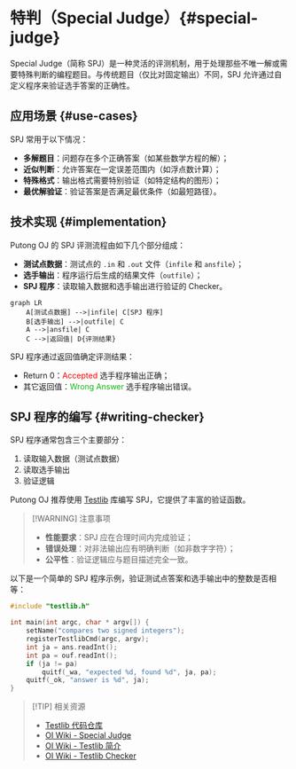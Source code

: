# 特判（Special Judge）{#special-judge}

Special Judge（简称 SPJ）是一种灵活的评测机制，用于处理那些不唯一解或需要特殊判断的编程题目。与传统题目（仅比对固定输出）不同，SPJ 允许通过自定义程序来验证选手答案的正确性。

## 应用场景 {#use-cases}

SPJ 常用于以下情况：

- **多解题目**：问题存在多个正确答案（如某些数学方程的解）；
- **近似判断**：允许答案在一定误差范围内（如浮点数计算）；
- **特殊格式**：输出格式需要特别验证（如特定结构的图形）；
- **最优解验证**：验证答案是否满足最优条件（如最短路径）。

## 技术实现 {#implementation}

Putong OJ 的 SPJ 评测流程由如下几个部分组成：

- **测试点数据**：测试点的 `.in` 和 `.out` 文件（`infile` 和 `ansfile`）；
- **选手输出**：程序运行后生成的结果文件（`outfile`）；
- **SPJ 程序**：读取输入数据和选手输出进行验证的 Checker。

```mermaid
graph LR
    A[测试点数据] -->|infile| C[SPJ 程序]
    B[选手输出] -->|outfile| C
    A -->|ansfile| C
    C -->|返回值| D{评测结果}
```

SPJ 程序通过返回值确定评测结果：

- Return 0：<span style="color: #ff0000">Accepted</span> 选手程序输出正确；
- 其它返回值：<span style="color: #11b811">Wrong Answer</span> 选手程序输出错误。

## SPJ 程序的编写 {#writing-checker}

SPJ 程序通常包含三个主要部分：

1. 读取输入数据（测试点数据）
2. 读取选手输出
3. 验证逻辑

Putong OJ 推荐使用 [Testlib](https://github.com/MikeMirzayanov/testlib) 库编写 SPJ，它提供了丰富的验证函数。

> [!WARNING] 注意事项 
> - **性能要求**：SPJ 应在合理时间内完成验证；
> - **错误处理**：对非法输出应有明确判断（如非数字字符）；
> - **公平性**：验证逻辑应与题目描述完全一致。

以下是一个简单的 SPJ 程序示例，验证测试点答案和选手输出中的整数是否相等：

```cpp
#include "testlib.h"

int main(int argc, char * argv[]) {
    setName("compares two signed integers");
    registerTestlibCmd(argc, argv);
    int ja = ans.readInt();
    int pa = ouf.readInt();
    if (ja != pa)
        quitf(_wa, "expected %d, found %d", ja, pa);
    quitf(_ok, "answer is %d", ja);
}
```

> [!TIP] 相关资源
> - [Testlib 代码仓库](https://github.com/MikeMirzayanov/testlib)
> - [OI Wiki - Special Judge](https://oi-wiki.org/tools/special-judge/)
> - [OI Wiki - Testlib 简介](https://oi-wiki.org/tools/testlib/)
> - [OI Wiki - Testlib Checker](https://oi-wiki.org/tools/testlib/checker/)
